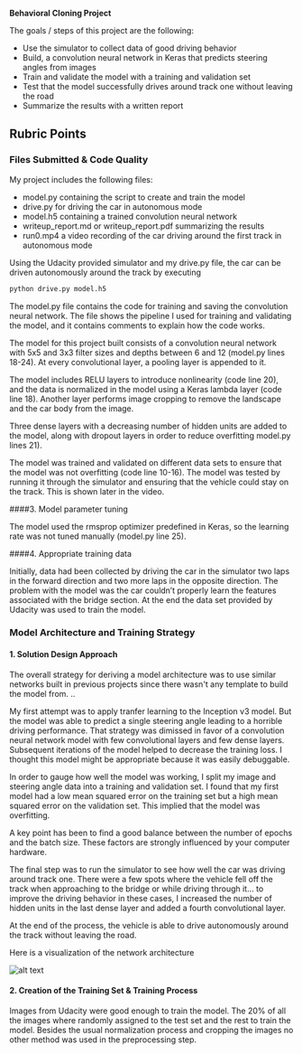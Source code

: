 **Behavioral Cloning Project**

The goals / steps of this project are the following:
* Use the simulator to collect data of good driving behavior
* Build, a convolution neural network in Keras that predicts steering angles from images
* Train and validate the model with a training and validation set
* Test that the model successfully drives around track one without leaving the road
* Summarize the results with a written report


[//]: # (Image References)

[image1]: ./examples/placeholder.png "Model Visualization"
[image2]: ./examples/placeholder.png "Grayscaling"
[image3]: ./examples/placeholder_small.png "Recovery Image"
[image4]: ./examples/placeholder_small.png "Recovery Image"
[image5]: ./examples/placeholder_small.png "Recovery Image"
[image6]: ./examples/placeholder_small.png "Normal Image"
[image7]: ./examples/placeholder_small.png "Flipped Image"

## Rubric Points

### Files Submitted & Code Quality

My project includes the following files:
* model.py containing the script to create and train the model
* drive.py for driving the car in autonomous mode
* model.h5 containing a trained convolution neural network 
* writeup_report.md or writeup_report.pdf summarizing the results
* run0.mp4 a video recording of the car driving around the first track in autonomous mode

Using the Udacity provided simulator and my drive.py file, the car can be driven autonomously around the track by executing 
```sh
python drive.py model.h5
```

The model.py file contains the code for training and saving the convolution neural network. The file shows the pipeline I used for training and validating the model, and it contains comments to explain how the code works.

The model for this project built consists of a convolution neural network with 5x5 and 3x3 filter sizes and depths between 6 and 12 (model.py lines 18-24). At every convolutional layer, a pooling layer is appended to it. 

The model includes RELU layers to introduce nonlinearity (code line 20), and the data is normalized in the model using a Keras lambda layer (code line 18). Another layer performs image cropping to remove the landscape and the car body from the image.

Three dense layers with a decreasing number of hidden units are added to the model, along with dropout layers in order to reduce overfitting model.py lines 21). 

The model was trained and validated on different data sets to ensure that the model was not overfitting (code line 10-16). The model was tested by running it through the simulator and ensuring that the vehicle could stay on the track. This is shown later in the video.

####3. Model parameter tuning

The model used the rmsprop optimizer predefined in Keras, so the learning rate was not tuned manually (model.py line 25).

####4. Appropriate training data

Initially, data had been collected by driving the car in the simulator two laps in the forward direction and two more laps in the opposite direction. The problem with the model was the car couldn’t properly learn the features associated with the bridge section. At the end the data set provided by Udacity was used to train the model.

### Model Architecture and Training Strategy

#### 1. Solution Design Approach

The overall strategy for deriving a model architecture was to use similar networks built in previous projects since there wasn't any template to build the model from. ..

My first attempt was to apply tranfer learning to the Inception v3 model. But the model was able to predict a single steering angle leading to a horrible driving performance. That strategy was dimissed in favor of a convolution neural network model with few convolutional layers and few dense layers. Subsequent iterations of the model helped to decrease the training loss. I thought this model might be appropriate because it was easily debuggable.

In order to gauge how well the model was working, I split my image and steering angle data into a training and validation set. I found that my first model had a low mean squared error on the training set but a high mean squared error on the validation set. This implied that the model was overfitting. 

A key point has been to find a good balance between the number of epochs and the batch size. These factors are strongly influenced by your computer hardware.

The final step was to run the simulator to see how well the car was driving around track one. There were a few spots where the vehicle fell off the track when approaching to the bridge or while driving through it... to improve the driving behavior in these cases, I increased the number of hidden units in the last dense layer and added a fourth convolutional layer.

At the end of the process, the vehicle is able to drive autonomously around the track without leaving the road.

Here is a visualization of the network architecture 

![alt text][image1]

#### 2. Creation of the Training Set & Training Process

Images from Udacity were good enough to train the model. The 20% of all the images where randomly assigned to the test set and the rest to train the model. Besides the usual normalization process and cropping the images no other method was used in the preprocessing step.
